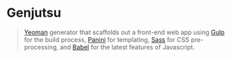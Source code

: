 # Genjutsu

> [Yeoman](http://yeoman.io) generator that scaffolds out a front-end web app using [Gulp](http://gulpjs.com/) for the build process, [Panini](http://foundation.zurb.com/sites/docs/panini.html) for templating, [Sass](http://sass-lang.com/) for CSS pre-processing, and [Babel](https://babeljs.io/) for the latest features of Javascript.
